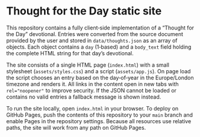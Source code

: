 # Thought for the Day static site

This repository contains a fully client‑side implementation of a “Thought
for the Day” devotional.  Entries were converted from the source
document provided by the user and stored in `data/thoughts.json` as an
array of objects.  Each object contains a `day` (1‑based) and a
`body_text` field holding the complete HTML string for that day’s
devotional.

The site consists of a single HTML page (`index.html`) with a small
stylesheet (`assets/styles.css`) and a script (`assets/app.js`).  On
page load the script chooses an entry based on the day‑of‑year in the
Europe/London timezone and renders it.  All links in the content open
in new tabs with `rel="noopener"` to improve security.  If the JSON
cannot be loaded or contains no valid entries a fallback message is
shown instead.

To run the site locally, open `index.html` in your browser.  To deploy
on GitHub Pages, push the contents of this repository to your `main`
branch and enable Pages in the repository settings.  Because all
resources use relative paths, the site will work from any path on
GitHub Pages.
